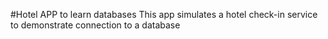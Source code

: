 #Hotel APP to learn databases
This app simulates a hotel check-in service to demonstrate connection to a database
